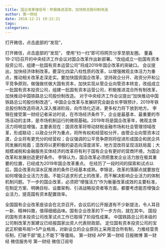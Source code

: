 ```yaml
---
title: 国企改革强信号：积极推进混改，加快铁总股份制改造
author: 第一财经
date: 2018-12-21 19:22:21
tags: 
categories: 
---
```

打开微信，点击底部的“发现”，
<!-- more -->
打开微信，点击底部的“发现”，
使用“扫一扫”即可将网页分享至朋友圈。
董鑫
19-21日召开的中央经济工作会议对国企改革作出新部署。“改组成立一批国有资本投资公司，组建一批国有资本运营公司”将成2019年国企改革的突破口。
会议提出，加快经济体制改革。要深化四梁八柱性质的改革，以增强微观主体活力为重点，推动相关改革走深走实。要加快国资国企改革，坚持政企分开、政资分开和公平竞争原则，做强做优做大国有资本，加快实现从管企业向管资本转变，改组成立一批国有资本投资公司，组建一批国有资本运营公司，积极推进混合所有制改革，加快推动中国铁路总公司股份制改造。
对于中央经济工作会议提出“加快推动中国铁路总公司股份制改造”，中国企业改革与发展研究会副会长李锦预计，2019年铁总股份制改造将进入深入推进阶段，向市场化迈进，更多权力将下放到地方。
李锦在接受第一财经记者采访时说，在市场经济条件下，企业是最基本、最重要的市场活动的主体，是市场机制运行的微观基础。2019年将是国企改革年，微观主体活力将明显增强，主要表现在：国资改革将带动财税金融市场和社会管理领域改革，形成联动；以政企分开为重点，将所有权和经营权分开，由管企业向管资本过渡，企业将有更充分的经营权；会议强调的公平竞争原则将促进形成国企和民企共同发展的局面；混改将以更积极的姿态向深度进军，地方混改将呈现活跃局面；大规模减税和金融服务实体经济的改革将有利于国有企业有更好的营商环境，为国企改革和发展创造更好条件。
李锦认为，国企改革必须把激发企业活力放在极其重要的位置，已经成为2019年国企改革重点。
在经历了一段时间的探索和试点以后，国企改革向深水区推进的条件已经基本成熟。李锦说，改革的落脚点就要放在如何增强企业活力方面。不能只追求形式上的改革，而不解决影响企业活力的体制机制问题。下一步的国企改革，必须把“增强活力”作为衡量改革成效的主要标准，在制定方案、明确目标、设置架构、引进战略投资者等方面，都要考虑能否增强企业活力，提高国有资本配置效率。
 
 
 
全国国有企业改革座谈会在北京召开。会议后的公开报道有不少新提法，令人耳目一新、精神抖擞，值得细细品味。国有企业改革的下一步方向，就在其中。
国投的国有资本投资公司改革试点工作已取得了阶段性成果。
中国铁路总公司本级的公司制改革方案建议已经报国家出资人代表财政部。
定位国有资本投资公司的宝武正积极布局1+5产业格局，对新设立的企业原则上采用混合所有制，力推经营责任制，打破干部“能上不能下”等僵局。
第一财经
APP
第一财经
日报微博
第一财经
微信服务号
第一财经
微信订阅号
